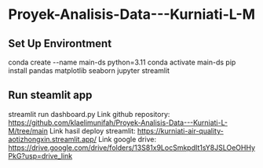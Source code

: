 # Proyek-Analisis-Data---Kurniati-L-M
## Set Up Environtment
conda create --name main-ds python=3.11
conda activate main-ds
pip install pandas matplotlib seaborn jupyter streamlit 
## Run steamlit app
streamlit run dashboard.py
Link github repository: https://github.com/klaelimunifah/Proyek-Analisis-Data---Kurniati-L-M/tree/main
Link hasil deploy streamlit: https://kurniati-air-quality-aotizhongxin.streamlit.app/
Link google drive: https://drive.google.com/drive/folders/13S81x9LocSmkpdIt1sY8JSLOeOHHyPkG?usp=drive_link
